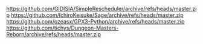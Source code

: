 https://github.com/GIDISIA/SimpleRescheduler/archive/refs/heads/master.zip
https://github.com/IchiroKeisuke/Sage/archive/refs/heads/master.zip
https://github.com/ozeasx/GPX3-Python/archive/refs/heads/master.zip
https://github.com/tichys/Dungeon-Masters-Reborn/archive/refs/heads/master.zip
